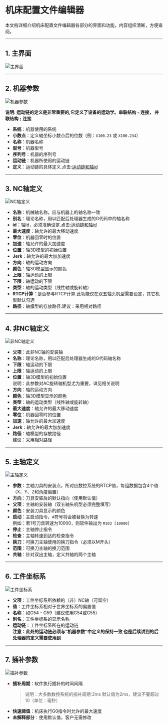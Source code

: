 # 机床配置文件编辑器

本文档详细介绍机床配置文件编辑器各部分的界面和功能，内容组织清晰，方便查阅。

---

## 1. 主界面
![主界面](../../image/ConfigEditor/配置文件-主界面.png)

---

## 2. 机器参数
![机器参数](../../image/ConfigEditor/配置文件-机器参数.png)

**说明: 运动链的定义是非常重要的,它定义了设备的运动学。串联结构 `→` 连接， 并联结构 `;` 连接**

- **系统**：机器使用的系统
- **小数点**：定义轴坐标小数点后的位数（例：`X100.23` 或 `X100.234`）
- **名称**：机器名称
- **型号**：机器型号
- **序列号**：机器的序列号
- **运动链**：机器所使用的运动链
- **定义**：运动链的具体定义.点击:[运动链和轴id](../ChainAndAxisId.md)  

---

## 3. NC轴定义
![NC轴定义](../../image/ConfigEditor/配置文件-NC轴参数.png)

- **名称**：机械轴名称，应与机器上的轴名称一致
- **别名**：理论名称，用以匹配后处理器生成的G代码中的轴名称
- **id**：轴Id，必须准确设定.点击:[运动链和轴id](../ChainAndAxisId.md)
- **最大速度**：轴允许的最大移动速度
- **零位**：机器回零时的位置
- **加速**：轴允许的最大加速度
- **位置**：轴3D模型的初始位置  
- **Jerk**：轴允许的最大加加速度
- **方向**：轴的运动方向
- **颜色**：轴3D模型显示的颜色
- **上限**：轴运动的上限
- **下限**：轴运动的下限
- **类型**：轴的运动类型（线性轴或旋转轴）
- **RTCP计算**：是否参与RTCP计算.此功能仅在双五轴头机型需要设定，其它机型默认勾选  
- **路径**：轴模型的存放路径.建议：采用相对路径 
  

---

## 4. 非NC轴定义
![非NC轴定义](../../image/ConfigEditor/配置文件-非NC轴参数.png)

- **父项**：此非NC轴的安装轴
- **名称**：理论名称，用以匹配后处理器生成的G代码轴名称
- **下限**：轴运动的下限
- **上限**：轴运动的上限
- **位置**：轴3D模型的初始位置  
  说明：此参数对AC旋转轴机型尤为重要，详见相关说明
- **方向**：轴的运动方向
- **颜色**：轴3D模型显示的颜色
- **类型**：轴的运动类型（线性轴或旋转轴）
- **最大速度**：轴允许的最大移动速度
- **零位**：机器回零时的位置
- **加速**：轴允许的最大加速度
- **Jerk**：轴允许的最大加加速度
- **路径**：轴模型的存放路径  
  建议：采用相对路径

---

## 5. 主轴定义
![主轴定义](../../image/ConfigEditor/配置文件-主轴数据.png)

- **参数**：主轴刀具的安装点，所对应数控系统的RTCP值，每组数据包含4个值（X、Y、Z和角度偏置）
- **方向**：刀具安装后的默认指向（使用默认值）
- **父项**：主轴的安装轴（双五轴头机型必须完整填写）
- **颜色**：安装刀具显示的颜色
- **启动**：主启动指令，`#`符号将会被替换为转速  
  例如：若1号刀具转速为10000，则软件输出为 `M103 [10000]`
- **停止**：主轴停止指令
- **检查**：主轴转速到达的检查指令
- **换刀**：可换刀主轴使用的换刀指令（必须以M开头）
- **范围**：可换刀主轴的换刀范围
- **共轴**：针对双出主轴，定义共轴的两个主轴

---

## 6. 工件坐标系
![工件坐标系](../../image/ConfigEditor/配置文件-工件坐标系.png)

- **父项**：工件坐标系所依赖的（非）NC轴（可留空）
- **值**：工件坐标系相对于世界坐标系的偏置值
- **名称**：如G54 - G59（建议使用G54或G55）
- **别名**：工件坐标系的显示名称
- **运动链**：工件坐标系所在的运动链  
  **注意：此处的运动链必须与“机器参数”中定义的保持一致 也是后续讲到的后处理器的定义需要使用到**

---

## 7. 插补参数
![插补参数](../../image/ConfigEditor/配置文件-插补参数.png)

- **插补周期**：软件执行插补的时间间隔  
  > 说明：大多数数控系统的插补周期:2ms 默认值为2ms，建议不要超过10（单位：毫秒）
- **快速阈值**：机床执行G0指令时允许的最大速度
- **未解释部分**：使用默认值，客户无需修改

